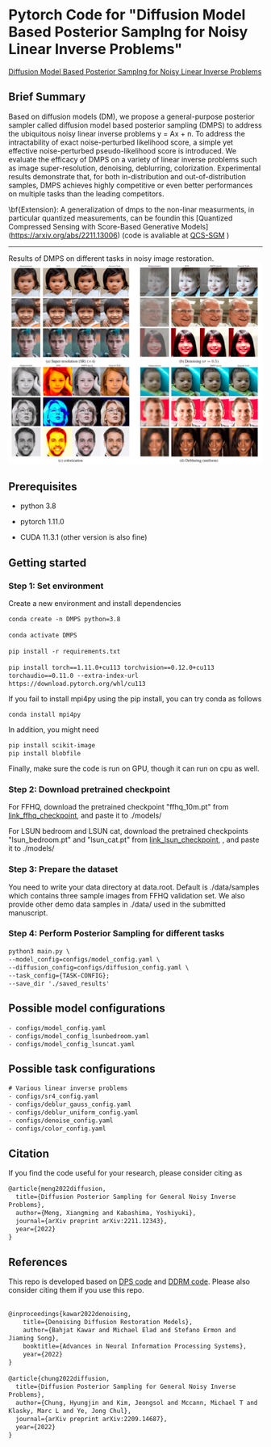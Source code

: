 # Pytorch Code for "Diffusion Model Based Posterior Samplng for Noisy Linear Inverse Problems"

[Diffusion Model Based Posterior Samplng for Noisy Linear Inverse Problems](https://arxiv.org/abs/2211.12343)


## Brief Summary
Based on diffusion models (DM), we propose a general-purpose posterior sampler called diffusion model based posterior sampling (DMPS) to address the ubiquitous noisy linear inverse problems y = Ax + n. To address the intractability of exact noise-perturbed likelihood score, a simple yet effective noise-perturbed pseudo-likelihood score is introduced. 
We evaluate the efficacy of DMPS on a variety of linear inverse problems such as image super-resolution, denoising, deblurring, colorization. Experimental results demonstrate that, for both in-distribution and out-of-distribution samples,  DMPS achieves highly competitive or even better performances on multiple tasks than the leading competitors. 


\bf{Extension}: A generalization of dmps to the non-linar measurments, in particular quantized measurements, can be foundin this [Quantized Compressed Sensing with Score-Based Generative Models]
(https://arxiv.org/abs/2211.13006) (code is avaliable at  [QCS-SGM](https://github.com/mengxiangming/QCS-SGM) )

-----------------------------------------------------------------------------------------
Results of DMPS on different tasks in noisy image restoration. 
![cover-img](./figures/cover.png)


## Prerequisites
- python 3.8

- pytorch 1.11.0

- CUDA 11.3.1 (other version is also fine)


## Getting started 



### Step 1: Set environment

Create a new environment and install dependencies

```
conda create -n DMPS python=3.8

conda activate DMPS

pip install -r requirements.txt

pip install torch==1.11.0+cu113 torchvision==0.12.0+cu113 torchaudio==0.11.0 --extra-index-url https://download.pytorch.org/whl/cu113
```

If you fail to install mpi4py using the pip install, you can try conda as follows
```
conda install mpi4py
```

In addition, you might need 

```
pip install scikit-image
pip install blobfile
```

Finally, make sure the code is run on GPU, though it can run on cpu as well.  


### Step 2:  Download pretrained checkpoint
For FFHQ, download the pretrained checkpoint "ffhq_10m.pt"  from  [link_ffhq_checkpoint](https://drive.google.com/drive/folders/1jElnRoFv7b31fG0v6pTSQkelbSX3xGZh?usp=sharing), and paste it to ./models/


For LSUN bedroom and LSUN cat, download the pretrained checkpoints "lsun_bedroom.pt"  and  "lsun_cat.pt"  from  [link_lsun_checkpoint](https://github.com/openai/guided-diffusion), , and paste it to ./models/

### Step 3:  Prepare the dataset
You need to write your data directory at data.root. Default is ./data/samples which contains three sample images from FFHQ validation set. We also provide other demo data samples in ./data/ used in the submitted manuscript.

### Step 4: Perform Posterior Sampling for different tasks 

```
python3 main.py \
--model_config=configs/model_config.yaml \
--diffusion_config=configs/diffusion_config.yaml \
--task_config={TASK-CONFIG};
--save_dir './saved_results'
```



## Possible model configurations

```
- configs/model_config.yaml 
- configs/model_config_lsunbedroom.yaml
- configs/model_config_lsuncat.yaml

```


## Possible task configurations
```
# Various linear inverse problems
- configs/sr4_config.yaml
- configs/deblur_gauss_config.yaml
- configs/deblur_uniform_config.yaml
- configs/denoise_config.yaml
- configs/color_config.yaml

```


## Citation 
If you find the code useful for your research, please consider citing as 

```
@article{meng2022diffusion,
  title={Diffusion Posterior Sampling for General Noisy Inverse Problems},
  author={Meng, Xiangming and Kabashima, Yoshiyuki},
  journal={arXiv preprint arXiv:2211.12343},
  year={2022}
}

```


## References

This repo is developed based on  [DPS code](https://github.com/DPS2022/diffusion-posterior-sampling) and  [DDRM code](https://github.com/bahjat-kawar/ddrm). Please also consider citing them if you use this repo. 
```

@inproceedings{kawar2022denoising,
    title={Denoising Diffusion Restoration Models},
    author={Bahjat Kawar and Michael Elad and Stefano Ermon and Jiaming Song},
    booktitle={Advances in Neural Information Processing Systems},
    year={2022}
}

@article{chung2022diffusion,
  title={Diffusion Posterior Sampling for General Noisy Inverse Problems},
  author={Chung, Hyungjin and Kim, Jeongsol and Mccann, Michael T and Klasky, Marc L and Ye, Jong Chul},
  journal={arXiv preprint arXiv:2209.14687},
  year={2022}
}

```
